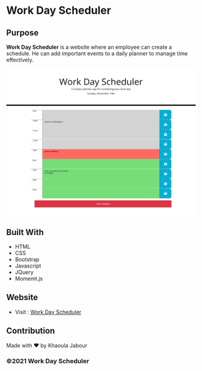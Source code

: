 # Work Day Scheduler
## Purpose

 **Work Day Scheduler** is a website where an employee can create a schedule. He can add important events to a daily planner to manage time effectively.
 
 ![Homepage](./assets/images/work-day-scheduler.png)

## Built With
* HTML
* CSS
* Bootstrap
* Javascript
* JQuery
* Momemt.js

## Website

* Visit : [Work Day Scheduler](https://khaoulaja.github.io/work-day-scheduler/)

## Contribution
Made with ❤️ by Khaoula Jabour

### ©️2021 Work Day Scheduler